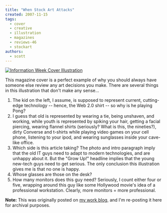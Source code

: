 ```yaml
---
title: "When Stock Art Attacks"
created: 2007-11-15
tags:
  - cover
  - creative
  - illustration
  - magazines
  - reviews-46
  - stockart
authors:
  - scott
---
```


[![Information Week Cover Illustration](/images/2034706205_ac86977d3f.jpg)](http://www.flickr.com/photos/spaceninja/2034706205/)

This magazine cover is a perfect example of why you should always have someone else review any art decisions you make. There are several things in this illustration that don't make any sense...

1. The kid on the left, I assume, is supposed to represent current, cutting-edge technology -- hence, the Web 2.0 shirt -- so why is he playing Pong?
2. I guess that old is represented by wearing a tie, being unshaven, and working, while youth is represented by spiking your hair, getting a facial piercing, wearing flannel shirts (seriously? What is this, the nineties?), dirty Converse and t-shirts while playing video games on your cell phone, listening to your ipod, and wearing sunglasses inside your cave-like office.
3. Which side is this article taking? The photo and intro paragraph imply that the old IT guys need to adapt to modern technologies, and are unhappy about it. But the "Grow Up!" headline implies that the young new-tech guys need to get serious. The only conclusion this illustration gives me is that no one is happy.
4. Whose glasses are those on the desk?
5. How many monitors does this guy need? Seriously, I count either four or five, wrapping around this guy like some Hollywood movie's idea of a professional workstation. Clearly, more monitors = more professional.

**Note:** This was originally posted on [my work blog](http://blogs.popart.com/scott-vandehey/), and I'm re-posting it here for archival purposes.
